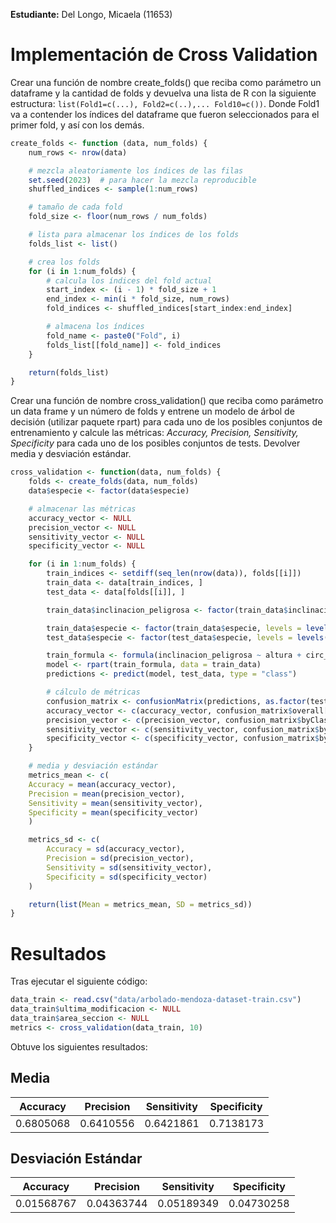 **Estudiante:** Del Longo, Micaela (11653)

# Implementación de Cross Validation

Crear una función de nombre create_folds() que reciba como parámetro un dataframe y la cantidad de folds y devuelva
una lista de R con la siguiente estructura: `list(Fold1=c(...), Fold2=c(..),... Fold10=c())`. Donde Fold1 va a contender 
los índices del dataframe que fueron seleccionados para el primer fold, y así con los demás.

```R
create_folds <- function (data, num_folds) {
    num_rows <- nrow(data)

    # mezcla aleatoriamente los índices de las filas
    set.seed(2023)  # para hacer la mezcla reproducible
    shuffled_indices <- sample(1:num_rows)

    # tamaño de cada fold
    fold_size <- floor(num_rows / num_folds)

    # lista para almacenar los índices de los folds
    folds_list <- list()

    # crea los folds
    for (i in 1:num_folds) {
        # calcula los índices del fold actual
        start_index <- (i - 1) * fold_size + 1
        end_index <- min(i * fold_size, num_rows)
        fold_indices <- shuffled_indices[start_index:end_index]

        # almacena los índices
        fold_name <- paste0("Fold", i)
        folds_list[[fold_name]] <- fold_indices
    }

    return(folds_list)
}
```

Crear una función de nombre cross_validation() que reciba como parámetro un data frame y un número de folds y entrene 
un modelo de árbol de decisión (utilizar paquete rpart) para cada uno de los posibles conjuntos de entrenamiento y 
calcule las métricas: _Accuracy, Precision, Sensitivity, Specificity_ para cada uno de los posibles conjuntos de tests. 
Devolver media y desviación estándar.

```R
cross_validation <- function(data, num_folds) {
    folds <- create_folds(data, num_folds)
    data$especie <- factor(data$especie)

    # almacenar las métricas
    accuracy_vector <- NULL
    precision_vector <- NULL
    sensitivity_vector <- NULL
    specificity_vector <- NULL

    for (i in 1:num_folds) {
        train_indices <- setdiff(seq_len(nrow(data)), folds[[i]])
        train_data <- data[train_indices, ]
        test_data <- data[folds[[i]], ]

        train_data$inclinacion_peligrosa <- factor(train_data$inclinacion_peligrosa)

        train_data$especie <- factor(train_data$especie, levels = levels(data$especie))
        test_data$especie <- factor(test_data$especie, levels = levels(data$especie))

        train_formula <- formula(inclinacion_peligrosa ~ altura + circ_tronco_cm + lat + long + seccion + especie)
        model <- rpart(train_formula, data = train_data)
        predictions <- predict(model, test_data, type = "class")

        # cálculo de métricas
        confusion_matrix <- confusionMatrix(predictions, as.factor(test_data$inclinacion_peligrosa))
        accuracy_vector <- c(accuracy_vector, confusion_matrix$overall["Accuracy"])
        precision_vector <- c(precision_vector, confusion_matrix$byClass["Precision"])
        sensitivity_vector <- c(sensitivity_vector, confusion_matrix$byClass["Sensitivity"])
        specificity_vector <- c(specificity_vector, confusion_matrix$byClass["Specificity"])
    }

    # media y desviación estándar
    metrics_mean <- c(
    Accuracy = mean(accuracy_vector),
    Precision = mean(precision_vector),
    Sensitivity = mean(sensitivity_vector),
    Specificity = mean(specificity_vector)
    )

    metrics_sd <- c(
        Accuracy = sd(accuracy_vector),
        Precision = sd(precision_vector),
        Sensitivity = sd(sensitivity_vector),
        Specificity = sd(specificity_vector)
    )

    return(list(Mean = metrics_mean, SD = metrics_sd))
}
```

# Resultados

Tras ejecutar el siguiente código:

```R
data_train <- read.csv("data/arbolado-mendoza-dataset-train.csv")
data_train$ultima_modificacion <- NULL
data_train$area_seccion <- NULL
metrics <- cross_validation(data_train, 10)
```

Obtuve los siguientes resultados:

## Media
| Accuracy  | Precision | Sensitivity | Specificity |
|-----------|-----------|-------------|-------------|
| 0.6805068 | 0.6410556 | 0.6421861   | 0.7138173   |

## Desviación Estándar

| Accuracy   | Precision  | Sensitivity | Specificity |
|------------|------------|-------------|-------------|
| 0.01568767 | 0.04363744 | 0.05189349  | 0.04730258  |
